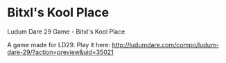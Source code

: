 # Bitxl's Kool Place
Ludum Dare 29 Game - Bitxl's Kool Place

A game made for LD29. Play it here: http://ludumdare.com/compo/ludum-dare-29/?action=preview&uid=35021
